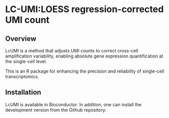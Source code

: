 # LC-UMI:LOESS regression-corrected UMI count

## Overview
LcUMI is a method that adjusts UMI counts to correct cross-cell amplification variability, enabling absolute gene expression quantification at the single-cell level.

This is an R package for enhancing the precision and reliability of single-cell transcriptomics. 

## Installation
LcUMI is available in Bioconductor. In addition, one can install the development version from the Github repository:
``` r

```
